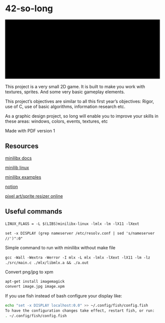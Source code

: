 # 42-so-long

![](./so_long_final.gif)

This project is a very small 2D game. It is built to make you work with textures, sprites. And some very basic gameplay elements.

This project’s objectives are similar to all this first year’s objectives: Rigor, use of C, use of basic algorithms, information research etc.

As a graphic design project, so long will enable you to improve your skills in these
areas: windows, colors, events, textures, etc

Made with PDF version 1

## Resources

[minilibx docs](https://harm-smits.github.io/42docs/libs/minilibx)

[minilib linux](https://github.com/42Paris/minilibx-linux)

[minilibx examples](https://github.com/taelee42/mlx_example)

[notion](https://bumpy-truffle-c97.notion.site/SoLong-13550c956d2f4d288b6a73a97ee7bccb)

[pixel art/sprite resizer online](https://lospec.com/pixel-art-scaler/)

## Useful commands

`LINUX_FLAGS = -L $(LIBS)minilibx-linux -lmlx -lm -lX11 -lXext`

`set -x DISPLAY (grep nameserver /etc/resolv.conf | sed 's/nameserver //')":0"`

Simple command to run with minilibx without make file

`gcc -Wall -Wextra -Werror -I mlx -L mlx -lmlx -lXext -lX11 -lm -lz ./src/main.c ./mlx/libmlx.a && ./a.out`

Convert png/jpg to xpm

```sh
apt-get install imagemagick
convert image.jpg image.xpm
```

If you use fish instead of bash configure your display like:

```sh
echo "set -x DISPLAY localhost:0.0" >> ~/.config/fish/config.fish
To have the configuration changes take effect, restart fish, or run:
. ~/.config/fish/config.fish
```
